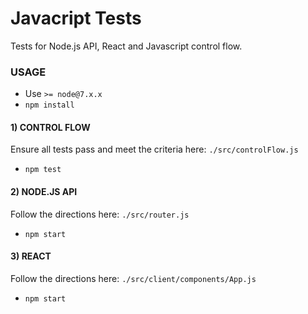 # Javacript Tests

Tests for Node.js API, React and Javascript control flow.

### USAGE

- Use `>= node@7.x.x`
- `npm install`

#### 1) CONTROL FLOW

Ensure all tests pass and meet the criteria here: `./src/controlFlow.js`

- `npm test`

#### 2) NODE.JS API

Follow the directions here: `./src/router.js`

- `npm start`

#### 3) REACT

Follow the directions here: `./src/client/components/App.js`

- `npm start`
